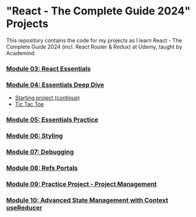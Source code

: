 # "React - The Complete Guide 2024" Projects

This repository contains the code for my projects as I learn React - The Complete Guide 2024 (incl. React Router & Redux) at Udemy, taught by Academind.

### [Module 03: React Essentials](/03%20React%20Essentials/)

### [Module 04: Essentials Deep Dive](/04%20Essentials%20Deep%20Dive/)

-   [Starting project (continue)](/04%20Essentials%20Deep%20Dive/01-starting-project/)
-   [Tic Tac Toe](/04%20Essentials%20Deep%20Dive/07-tic-tac-toe-starting-project/)

### [Module 05: Essentials Practice](/05%20Essentials%20Practice/)

### [Module 06: Styling](/06%20Styling/)

### [Module 07: Debugging](/07%20Debugging/)

### [Module 08: Refs Portals](/08%20Refs%20Portals/)

### [Module 09: Practice Project - Project Management](/09%20Practice%20Project%20-%20Project%20Management/)

### [Module 10: Advanced State Management with Context useReducer](/10%20Advanced%20State%20Management%20with%20Context%20useReducer/)
